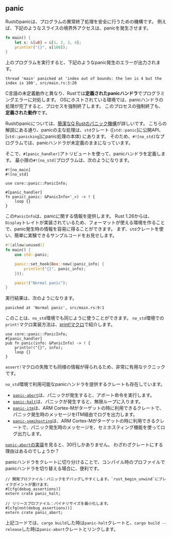 ## panic

Rustのpanicは、プログラムの異常終了処理を安全に行うための機構です。
例えば、下記のようなスライスの境界外アクセスは、panicを発生させます。

```rust
fn main() {
    let s: &[u8] = &[1, 2, 3, 4];
    println!("{}", s[100]);
}
```

上のプログラムを実行すると、下記のようなpanic発生のエラーが出力されます。

```
thread 'main' panicked at 'index out of bounds: the len is 4 but the index is 100', src/main.rs:3:20
```

C言語の未定義動作と異なり、Rustでは**定義されたpanicハンドラ**でプログラミングエラーに対処します。
OSにホストされている環境では、panicハンドラの処理が完了すると、プロセスを強制終了します。
このプロセスの強制終了も、**定義された動作**です。

Rustのpanicについては、[簡潔なQ Rustのパニック機構]が詳しいです。
こちらの解説にある通り、panicの主な処理は、`std`クレート ([`std::panic`]に公開API、[`std::panicking`]にpanic処理の本体) にあります。
そのため、`#![no_std]`なプログラムでは、panicハンドラが未定義のままになっています。

[簡潔なQ Rustのパニック機構]: https://qnighy.hatenablog.com/entry/2018/02/18/223000
[std::panic]: https://doc.rust-lang.org/std/macro.panic.html
[std::panicking.rs]: https://github.com/rust-lang/rust/blob/stable/src/libstd/panicking.rs

そこで、`#[panic_handler]`アトリビュートを使って、panicハンドラを定義します。
最小限の`#![no_std]`プログラムは、次のようになります。

```rust,ignore
#![no_main]
#![no_std]

use core::panic::PanicInfo;

#[panic_handler]
fn panic(_panic: &PanicInfo<'_>) -> ! {
    loop {}
}
```

この`PanicInfo`は、panicに関する情報を提供します。
Rust 1.26からは、`Display`トレイトが実装されているため、フォーマットが使える環境を作ることで、panic発生時の情報を容易に得ることができます。
まず、`std`クレートを使い、簡単に実験できるサンプルコードをお見せします。

```rust
#![allow(unused)]
fn main() {
    use std::panic;

    panic::set_hook(Box::new(|panic_info| {
        println!("{}", panic_info);
    }));

    panic!("Normal panic");
}
```

実行結果は、次のようになります。

```
panicked at 'Normal panic', src/main.rs:9:1
```

このことは、`no_std`環境でも同じように使うことができます。
`no_std`環境での`print!`マクロ実装方法は、[print!マクロ]で紹介します。

[print!マクロ]: print.md

```rust,ignore
use core::panic::PanicInfo;
#[panic_handler]
pub fn panic(info: &PanicInfo) -> ! {
    println!("{}", info);
    loop {}
}
```

`assert!`マクロの失敗でも同様の情報が得られるため、非常に有用なテクニックです。

`no_std`環境で利用可能なpanicハンドラを提供するクレートも存在しています。

- [`panic-abort`]は、パニックが発生すると、アボート命令を実行します。
- [`panic-halt`]は、パニックが発生すると、無限ループに入ります。
- [`panic-itm`]は、ARM Cortex-Mがターゲットの時に利用できるクレートで、パニック発生時のメッセージをITM経由でログを出力します。
- [`panic-semihosting`]は、ARM Cortex-Mがターゲットの時に利用できるクレートで、パニック発生時のメッセージを、セミホスティング機能を使ってログ出力します。

[`panic-abort`]: https://crates.io/crates/panic-abort
[`panic-halt`]: https://crates.io/crates/panic-halt
[`panic-itm`]: https://crates.io/crates/panic-itm
[`panic-semihosting`]: https://crates.io/crates/panic-semihosting

[`panic-abort`の実装]を見ると、30行しかありません。
わざわざクレートにする理由はあるのでしょうか？

[`panic-abort`の実装]: https://github.com/japaric/panic-abort/blob/master/src/lib.rs

panicハンドラをクレートに切り分けることで、コンパイル時のプロファイルでpanicハンドラを切り替える場合に、便利です。

```rust,ignore
// 開発プロファイル：パニックをデバッグしやすくします。`rust_begin_unwind`にブレイクポイントが置けます。
#[cfg(debug_assertions)]
extern crate panic_halt;

// リリースプロファイル：バイナリサイズを最小化します。
#[cfg(not(debug_assertions))]
extern crate panic_abort;
```

上記コードでは、`cargo build`した時は`panic-halt`クレートと、`cargo build --release`した時は`panic-abort`クレートとリンクします。
